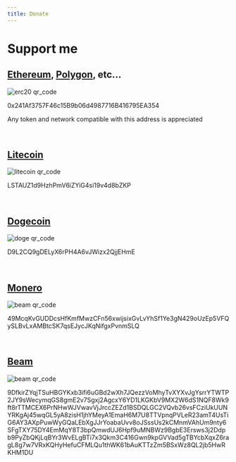 ```yaml
---
title: Donate
---
```


# Support me

## [Ethereum](https://ethereum.org/en/), [Polygon](https://polygon.technology/), etc...
![erc20 qr_code](/crypto/erc20.png)

0x241Af3757F46c15B9b06d4987716B416795EA354

Any token and network compatible with this address is appreciated

<br/>

## [Litecoin](https://litecoin.com/en/)
![litecoin qr_code](/crypto/litecoin.png)

LSTAUZ1d9HzhPmV6iZYiG4si19v4d8bZKP

<br/>

## [Dogecoin](https://dogecoin.com/)
![doge qr_code](/crypto/dogecoin.png)

D9L2CQ9gDELyX6rPH4A6vJWizx2QjjEHmE

<br/>

## [Monero](https://www.getmonero.org/)
![beam qr_code](/crypto/monero.png)

49McqKvGUDDcsHfKmfMwzCFn56xwijsixGvLvYhSf1Ye3gN429oUzEp5VFQySLBvLxAMBtcSK7qsEJycJKqNifgxPvnmSLQ

<br/>

## [Beam](https://beam.mw/)
![beam qr_code](/crypto/beam.png)

9DfkirZYqjTSuHBGYKxb3ifi6uGBd2wXh7JQezzVoMhyTvXYXvJgYsrrYTWTP2JY9sWecymqGS8gmE2v7Sgxj2AgcxY6YD1LKGKbV9MX2W6dS1NQF8Wk9ft8rTTMCEX6PrNHwWJVwavVjJrccZEZd1BSDQLGC2VQvb26vsFCziUkUUNYRKgAj45wqGL5yA8zisH1jhYMeyA1EmaH6M7U8TTVpnqPVLeR23amT4UsTiG6AY3AXpPuwWyGQaLEbXgJJrYoabaUvv8oJSssUs2kCMnmVAhUm9nty6SFgTXY75DY4EmMqY8T3bpQmwdUJ6Hpf9uMNBWz9BgbE3Ersws3j2Ddpb9PyZbQKjLqBYr3WvELgBTi7x3Qkm3C416Gwn9kpGVVad5gTBYcbXqxZ6ragL8g7w7VRxKQHyHefuCFMLQu1thWK61bAuKTTzZm5BSxWz8QL2jb5HwRKHM1DU
